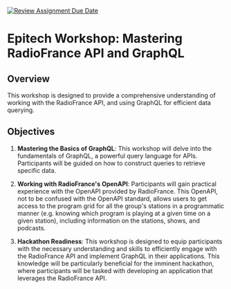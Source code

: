[![Review Assignment Due Date](https://classroom.github.com/assets/deadline-readme-button-24ddc0f5d75046c5622901739e7c5dd533143b0c8e959d652212380cedb1ea36.svg)](https://classroom.github.com/a/1saWGxbd)
# Epitech Workshop: Mastering RadioFrance API and GraphQL

## Overview

This workshop is designed to provide a comprehensive understanding of working with the RadioFrance API, and using GraphQL for efficient data querying.

## Objectives

1. **Mastering the Basics of GraphQL**: This workshop will delve into the fundamentals of GraphQL, a powerful query language for APIs. Participants will be guided on how to construct queries to retrieve specific data.

2. **Working with RadioFrance's OpenAPI**: Participants will gain practical experience with the OpenAPI provided by RadioFrance. This OpenAPI, not to be confused with the OpenAPI standard, allows users to get access to the program grid for all the group's stations in a programmatic manner (e.g. knowing which program is playing at a given time on a given station), including information on the stations, shows, and podcasts.

3. **Hackathon Readiness**: This workshop is designed to equip participants with the necessary understanding and skills to efficiently engage with the RadioFrance API and implement GraphQL in their applications. This knowledge will be particularly beneficial for the imminent hackathon, where participants will be tasked with developing an application that leverages the RadioFrance API.

